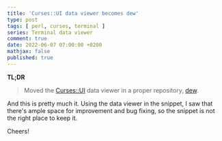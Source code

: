 ```yaml
---
title: 'Curses::UI data viewer becomes dew'
type: post
tags: [ perl, curses, terminal ]
series: Terminal data viewer
comment: true
date: 2022-06-07 07:00:00 +0200
mathjax: false
published: true
---
```


**TL;DR**

> Moved the [Curses::UI][] data viewer in a proper repository, [dew][].

And this is pretty much it. Using the data viewer in the snippet, I saw
that there's ample space for improvement and bug fixing, so the snippet
is not the right place to keep it.

Cheers!

[Perl]: https://www.perl.org/
[Curses::UI]: https://metacpan.org/pod/Curses::UI
[dew]: https://gitlab.com/polettix/dew
